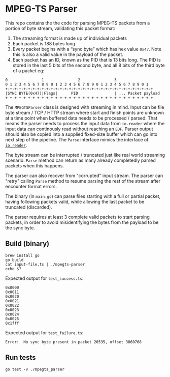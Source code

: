 # MPEG-TS Parser

This repo contains the the code for parsing MPEG-TS packets from a portion of byte stream, validating this packet format:

1. The streaming format is made up of individual packets
2. Each packet is 188 bytes long
3. Every packet begins with a “sync byte” which has hex value `0x47`. Note this is also a valid value in the payload of the packet.
4. Each packet has an ID, known as the PID that is 13 bits long. The PID is stored in the last 5 bits of the second byte, and all 8 bits of the third byte of a packet eg:

```
0               1               2               3
0 1 2 3 4 5 6 7 8 9 0 1 2 3 4 5 6 7 8 9 0 1 2 3 4 5 6 7 8 9 0 1
+-+-+-+-+-+-+-+-+-+-+-+-+-+-+-+-+-+-+-+-+-+-+-+-+-+-+-+-+-+-+-+-+
|SYNC BYTE(0x47)|Flags|      PID                | ... Packet payload
+-+-+-+-+-+-+-+-+-+-+-+-+-+-+-+-+-+-+-+-+-+-+-+-+-+-+-+-+-+-+-+-+
```

The `MPEGTSParser` class is designed with streaming in mind. Input can be file byte stream / TCP / HTTP stream where start and finish points are unknown at a time point when buffered data needs to be processed / parsed. That means the parser needs to process the input data from `io.reader` where the input data can continously read without reaching an `EOF`. Parser output should also be copied into a supplied fixed-size buffer which can go into next step of the pipeline. The `Parse` interface mimics the interface of [`io.reader`](https://pkg.go.dev/io#Reader).

The byte stream can be interrupted / truncated just like real world streaming scenario. `Parse` method can return as many already completedly parsed packets when this happens.

The parser can also recover from "corrupted" input stream. The parser can "retry" calling `Parse` method to resume parsing the rest of the stream after encounter format errors.

The binary (in `main.go`) can parse files starting with a full or partial packet, having following packets valid, while allowing the last packet to be truncated (discarded).

The parser requires at least 3 complete valid packets to start parsing packets, in order to avoid misidentifying the bytes from the payload to be the sync byte.

## Build (binary)

```
brew install go
go build
cat input-file.ts | ./mpegts-parser
echo $?
```

Expected output for `test_success.ts`:

```
0x0000
0x0011
0x0020
0x0021
0x0022
0x0023
0x0024
0x0025
0x1fff
```

Expected output for `test_failure.ts`:

```
Error:  No sync byte present in packet 20535, offset 3860768
```

## Run tests

```
go test -v ./mpegts_parser
```
